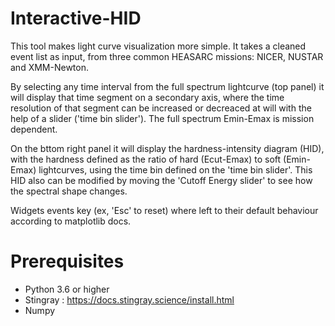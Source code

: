 # Interactive-HID

This tool makes light curve visualization more simple. 
It takes a cleaned event list as input, from three common HEASARC missions: NICER, NUSTAR and XMM-Newton.

By selecting any time interval from the full spectrum lightcurve (top panel) it will display that time segment on a secondary axis, 
where the time resolution of that segment can be increased or decreaced at will with the help of a slider ('time bin slider').
The full spectrum Emin-Emax is mission dependent.

On the bttom right panel it will display the hardness-intensity diagram (HID), with the hardness defined as the ratio of hard (Ecut-Emax) to soft (Emin-Emax)
lightcurves, using the time bin defined on the 'time bin slider'. This HID also can be modified by moving the 'Cutoff Energy slider' to see how the spectral shape changes.

Widgets events key (ex, 'Esc' to reset) where left to their default behaviour according to matplotlib docs.

# Prerequisites
- Python 3.6 or higher
- Stingray : https://docs.stingray.science/install.html
- Numpy
